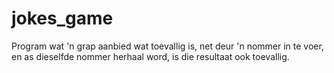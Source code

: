 # jokes_game
Program wat 'n grap aanbied wat toevallig is, net deur 'n nommer in te voer, en as dieselfde nommer herhaal word, is die resultaat ook toevallig.
